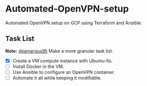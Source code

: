 # Automated-OpenVPN-setup
Automated OpenVPN setup on GCP using Terraform and Ansible.

## Task List

**Note:** [@iamargus95](https://github.com/iamargus95) Make a more granular task list.

- [X] Create a VM compute instance with Ubuntu-lts.
- [ ] Install Docker in the VM.
- [ ] Use Ansible to configure an OpenVPN container.
- [ ] Automate it all while keeping it modifiable.
